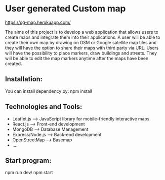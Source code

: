 # User generated Custom map
https://cg-map.herokuapp.com/

The aims of this project is to develop a web application that allows users to create maps
and integrate them into their applications. A user will be able to create their
own map by drawing on OSM or Google satellite map tiles and they will have
the option to share their maps with third party via URL. Users will have the
possibility to place markers, draw buildings and streets. They will be able to
edit the map markers anytime after the maps have been created.

## Installation:
You can install dependency by: npm install

## Technologies and Tools:
* Leaflet.js --> JavaScript library for mobile-friendly interactive maps. 
* React.js --> Front-end development
* MongoDB --> Database Management
* Express/Node.js --> Back-end development
* OpenStreetMap --> Basemap
* ....

## Start program: 
npm run dev/ npm start
